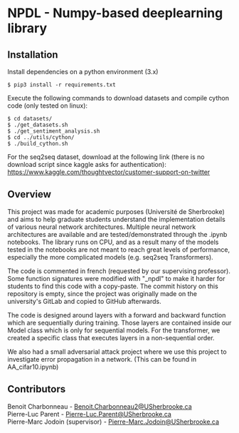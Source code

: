 # NPDL - Numpy-based deeplearning library
## Installation
Install dependencies on a python environment (3.x)
```
$ pip3 install -r requirements.txt
```
Execute the following commands to download datasets and compile cython code (only tested on linux):
```
$ cd datasets/
$ ./get_datasets.sh
$ ./get_sentiment_analysis.sh
$ cd ../utils/cython/
$ ./build_cython.sh
```
For the seq2seq dataset, download at the following link (there is no download script since kaggle asks for authentication):  
https://www.kaggle.com/thoughtvector/customer-support-on-twitter

## Overview
This project was made for academic purposes (Université de Sherbrooke) and aims to help graduate students understand the implementation details of various neural network architectures. Multiple neural network architectures are available and are tested/demonstrated through the .ipynb notebooks. The library runs on CPU, and as a result many of the models tested in the notebooks are not meant to reach great levels of performance, especially the more complicated models (e.g. seq2seq Transformers).

The code is commented in french (requested by our supervising professor). Some function signatures were modified with "_npdl" to make it harder for students to find this code with a copy-paste. The commit history on this repository is empty, since the project was originally made on the university's GitLab and copied to GitHub afterwards.

The code is designed around layers with a forward and backward function which are sequentially during training. Those layers are contained inside our Model class which is only for sequential models. For the transformer, we created a specific class that executes layers in a non-sequential order.

We also had a small adversarial attack project where we use this project to investigate error propagation in a network. (This can be found in AA_cifar10.ipynb)

## Contributors 
Benoit Charbonneau - Benoit.Charbonneau2@USherbrooke.ca  
Pierre-Luc Parent - Pierre-Luc.Parent@USherbrooke.ca  
Pierre-Marc Jodoin (supervisor) - Pierre-Marc.Jodoin@USherbrooke.ca  
